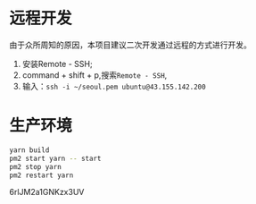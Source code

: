 # 远程开发

由于众所周知的原因，本项目建议二次开发通过远程的方式进行开发。
1. 安装Remote - SSH;
2. command + shift + p,搜索`Remote - SSH`,
3. 输入：`ssh -i ~/seoul.pem ubuntu@43.155.142.200`

# 生产环境

```bash
yarn build
pm2 start yarn -- start
pm2 stop yarn
pm2 restart yarn 
```
6rlJM2a1GNKzx3UV
